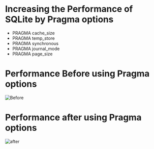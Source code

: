 # Increasing the Performance of SQLite by Pragma options

- PRAGMA cache_size 
- PRAGMA temp_store 
- PRAGMA synchronous
- PRAGMA journal_mode
- PRAGMA page_size

# Performance Before using Pragma options

![Before](https://github.com/MonikaK2409/SQLite/assets/142796975/6c276162-f304-4cd0-8984-f9e7e5c0c23a)

# Performance after using Pragma options

![after](https://github.com/MonikaK2409/SQLite/assets/142796975/28e4af93-34ca-4d1c-b2aa-863d790daf75)


